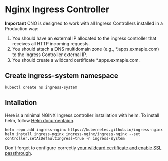 # Nginx Ingress Controller

**Important** CNO is designed to work with all Ingress Controllers installed in a Production way:
1. You should have an external IP allocated to the ingress controller that receives all HTTP incoming requests.
2. You should attach a DNS multidomain zone (e.g., *.apps.exmaple.com) to the Ingress Controller external IP.
3. You should create a wildcard certificate *.apps.exmaple.com.  


## Create ingress-system namespace
```
kubectl create ns ingress-system
```

## Intallation

Here is a minimal NGINX Ingress controller installation with helm. To install helm, follow [Helm documentaion](https://helm.sh/docs/intro/install/).

```
helm repo add ingress-nginx https://kubernetes.github.io/ingress-nginx
helm install ingress-nginx ingress-nginx/ingress-nginx --set controller.setAsDefaultIngress=true -n ingress-system
```

Don't forget to configure correctly [your wildcard certificate and enable SSL passthrough](https://kubernetes.github.io/ingress-nginx/user-guide/tls/).
